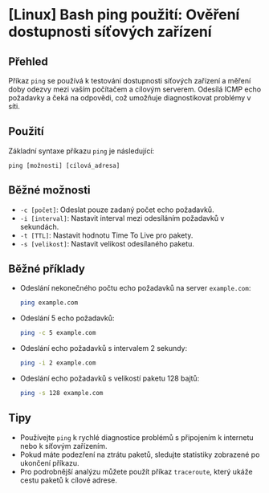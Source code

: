 # [Linux] Bash ping použití: Ověření dostupnosti síťových zařízení

## Přehled
Příkaz `ping` se používá k testování dostupnosti síťových zařízení a měření doby odezvy mezi vaším počítačem a cílovým serverem. Odesílá ICMP echo požadavky a čeká na odpovědi, což umožňuje diagnostikovat problémy v síti.

## Použití
Základní syntaxe příkazu `ping` je následující:

```
ping [možnosti] [cílová_adresa]
```

## Běžné možnosti
- `-c [počet]`: Odeslat pouze zadaný počet echo požadavků.
- `-i [interval]`: Nastavit interval mezi odesíláním požadavků v sekundách.
- `-t [TTL]`: Nastavit hodnotu Time To Live pro pakety.
- `-s [velikost]`: Nastavit velikost odesílaného paketu.

## Běžné příklady
- Odeslání nekonečného počtu echo požadavků na server `example.com`:
  ```bash
  ping example.com
  ```

- Odeslání 5 echo požadavků:
  ```bash
  ping -c 5 example.com
  ```

- Odeslání echo požadavků s intervalem 2 sekundy:
  ```bash
  ping -i 2 example.com
  ```

- Odeslání echo požadavků s velikostí paketu 128 bajtů:
  ```bash
  ping -s 128 example.com
  ```

## Tipy
- Používejte `ping` k rychlé diagnostice problémů s připojením k internetu nebo k síťovým zařízením.
- Pokud máte podezření na ztrátu paketů, sledujte statistiky zobrazené po ukončení příkazu.
- Pro podrobnější analýzu můžete použít příkaz `traceroute`, který ukáže cestu paketů k cílové adrese.